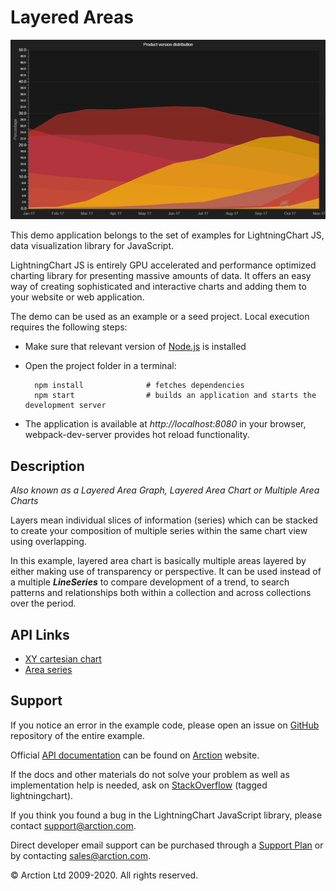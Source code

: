 # Layered Areas

![Layered Areas](layeredAreas.png)

This demo application belongs to the set of examples for LightningChart JS, data visualization library for JavaScript.

LightningChart JS is entirely GPU accelerated and performance optimized charting library for presenting massive amounts of data. It offers an easy way of creating sophisticated and interactive charts and adding them to your website or web application.

The demo can be used as an example or a seed project. Local execution requires the following steps:

- Make sure that relevant version of [Node.js](https://nodejs.org/en/download/) is installed
- Open the project folder in a terminal:

        npm install              # fetches dependencies
        npm start                # builds an application and starts the development server

- The application is available at *http://localhost:8080* in your browser, webpack-dev-server provides hot reload functionality.


## Description

*Also known as a Layered Area Graph, Layered Area Chart or Multiple Area Charts*

Layers mean individual slices of information (series) which can be stacked to create your composition of multiple series within the same chart view using overlapping.

In this example, layered area chart is basically multiple areas layered by either making use of transparency or perspective. It can be used instead of a multiple ***LineSeries*** to compare development of a trend, to search patterns and relationships both within a collection and across collections over the period.


## API Links

* [XY cartesian chart]
* [Area series]


## Support

If you notice an error in the example code, please open an issue on [GitHub][0] repository of the entire example.

Official [API documentation][1] can be found on [Arction][2] website.

If the docs and other materials do not solve your problem as well as implementation help is needed, ask on [StackOverflow][3] (tagged lightningchart).

If you think you found a bug in the LightningChart JavaScript library, please contact support@arction.com.

Direct developer email support can be purchased through a [Support Plan][4] or by contacting sales@arction.com.

[0]: https://github.com/Arction/
[1]: https://www.arction.com/lightningchart-js-api-documentation/
[2]: https://www.arction.com
[3]: https://stackoverflow.com/questions/tagged/lightningchart
[4]: https://www.arction.com/support-services/

© Arction Ltd 2009-2020. All rights reserved.


[XY cartesian chart]: https://www.arction.com/lightningchart-js-api-documentation/v2.2.0/classes/chartxy.html
[Area series]: https://www.arction.com/lightningchart-js-api-documentation/v2.2.0/classes/chartxy.html#addareaseries

